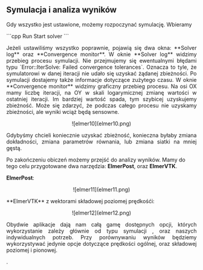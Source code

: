 ## Symulacja i analiza wyników
<p align="justify">Gdy wszystko jest ustawione, możemy rozpoczynać symulację. Wbieramy  </p>
```cpp
Run
    Start solver
```
<p align="justify">Jeżeli ustawiliśmy wszystko poprawnie, pojawią się dwa okna: **Solver log** oraz **Convergence monitor**.  
W oknie **Solver log** widzimy przebieg procesu symulacji. Nie przejmujemy się ewentualnymi błędami typu  
`Error::IterSolve: Failed convergence tolerances`.  
Oznacza to tyle, że symulatorowi w danej iteracji nie udało się uzyskać żądanej zbieżności. Po symulacji dostajemy także informacje dotyczące zużytego czasu.  
W oknie **Convergence monitor** widzimy graficzny przebieg procesu. Na osi OX mamy liczbę iteracji, na OY w skali logarymicznej zmianę wartości w ostatniej iteracji. Im bardziej wartość spada, tym szybicej uzyskujemy zbieżność. Może się zdarzyć, że podczas całego procesu nie uzyskamy zbieżności, ale wyniki wciąż będą sensowne.</p>
<p align="center">![elmer10](elmer10.png)</p>
<p align="justify">Gdybyśmy chcieli koniecznie uzyskać zbieżność, konieczna byłaby zmiana dokładności, zmiana parametrów równania, lub zmiana siatki na mniej gęstą.  
  
Po zakończeniu obiczeń możemy przejść do analizy wyników. Mamy do tego celu przygotowane dwa narzędzia: **ElmerPost**, oraz **ElmerVTK**.</p>
**ElmerPost**:
<p align="center">![elmer11](elmer11.png)</p>  
**ElmerVTK** z wektorami składowej poziomej prędkośći:
<p align="center">![elmer12](elmer12.png)</p>  
<p align="justify">Obydwie aplikacje dają nam całą gamę dostępnych opcji, których wykorzystanie zależy głównie od typu symulacji , oraz naszych indywidualnych potrzeb. Przy porównywaniu wyników będziemy wykorzystywać jedynie opcje dotyczące prędkości ogólnej, oraz składowej poziomej i pionowej.
</p>
.